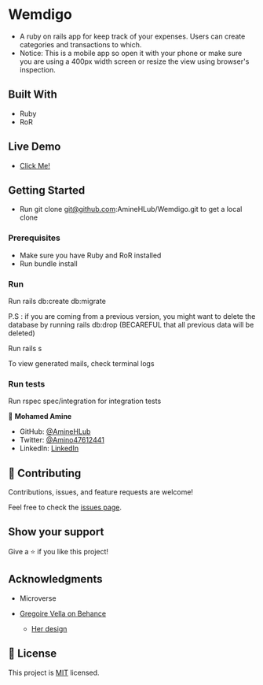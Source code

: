# Wemdigo
- A ruby on rails app for keep track of your expenses. Users can create categories and transactions to which.
- Notice: This is a mobile app so open it with your phone or make sure you are using a 400px width screen or resize the view using browser's inspection.

## Built With

- Ruby
- RoR


## Live Demo
- [Click Me!](https://warm-fortress-20781.herokuapp.com/)

## Getting Started

- Run git clone git@github.com:AmineHLub/Wemdigo.git to get a local clone

### Prerequisites

- Make sure you have Ruby and RoR installed
- Run bundle install

### Run

Run rails db:create db:migrate

P.S : if you are coming from a previous version, you might want to delete the database by running rails db:drop (BECAREFUL that all previous data will be deleted)

Run rails s

To view generated mails, check terminal logs

### Run tests

Run rspec spec/integration for integration tests

👤 **Mohamed Amine**

- GitHub: [@AmineHLub](https://github.com/AmineHLub)
- Twitter: [@Amino47612441](https://twitter.com/Amino47612441)
- LinkedIn: [LinkedIn](https://www.linkedin.com/in/mohamed-amine-hajltaief-b18863163/)

## 🤝 Contributing

Contributions, issues, and feature requests are welcome!

Feel free to check the [issues page](../../issues/).

## Show your support

Give a ⭐️ if you like this project!

## Acknowledgments

- Microverse

- [Gregoire Vella on Behance](https://www.behance.net/gregoirevella)

  - [Her design](https://www.behance.net/gallery/19759151/Snapscan-iOs-design-and-branding?tracking_source=)


## 📝 License

This project is [MIT](./MIT.md) licensed.
